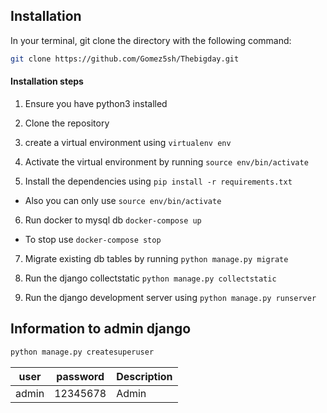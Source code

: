 ## Installation

In your terminal, git clone the directory with the following command:

```sh
git clone https://github.com/Gomez5sh/Thebigday.git
```
#### Installation steps

1. Ensure you have python3 installed

2. Clone the repository
3. create a virtual environment using `virtualenv env`
4. Activate the virtual environment by running `source env/bin/activate`

5. Install the dependencies using `pip install -r requirements.txt`

* Also you can only use `source env/bin/activate`

6. Run docker to mysql db `docker-compose up`

* To stop use `docker-compose stop`

7. Migrate existing db tables by running `python manage.py migrate`

8. Run the django collectstatic `python manage.py collectstatic`

9. Run the django development server using `python manage.py runserver`

## Information to admin django
```python
python manage.py createsuperuser
```
| user | password | Description |
| ----- | ----- | ------ |
| admin | 12345678 | Admin |
